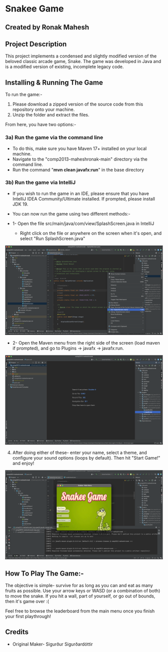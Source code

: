 # Snakee Game 
## Created by Ronak Mahesh

## Project Description

This project implements a condensed and slightly modified version of the beloved classic arcade game, Snake. The game was developed in Java and is a modified version of existing, incomplete legacy code. 

## Installing & Running The Game

To run the game:-
1) Please download a zipped version of the source code from this repository onto your machine. 
2) Unzip the folder and extract the files. 

From here, you have two options:-

### 3a) Run the game via the command line
- To do this, make sure you have Maven 17+ installed on your local machine.
- Navigate to the "comp2013-maheshronak-main" directory via the command line.
- Run the command "**mvn clean javafx:run**" in the base directory

### 3b) Run the game via IntelliJ
- If you wish to run the game in an IDE, please ensure that you have IntelliJ IDEA Community/Ultimate installed. If prompted, please install JDK 19.
- You can now run the game using two different methods:-

- 1- Open the file src/main/java/com/view/SplashScreen.java in IntelliJ
  - Right click on the file or anywhere on the screen when it's open, and select "Run SplashScreen.java"
  
<img src = "src/main/resources/readme1.png">

- 2- Open the Maven menu from the right side of the screen (load maven if prompted), and go to Plugins -> javafx -> javafx:run.

<img src = "src/main/resources/readme2.png">

4) After doing either of these- enter your name, select a theme, and configure your sound options (loops by default). Then hit "Start Game!" and enjoy! 

<img src = "src/main/resources/readme3.png">

## How To Play The Game:-

The objective is simple- survive for as long as you can and eat as many fruits as possible. Use your arrow keys or WASD (or a combination of both) to move the snake. If you hit a wall, part of yourself, or go out of bounds, then it's game over :(

Feel free to browse the leaderboard from the main menu once you finish your first playthrough!

## Credits

- Original Maker- Sigurður Sigurðardóttir
